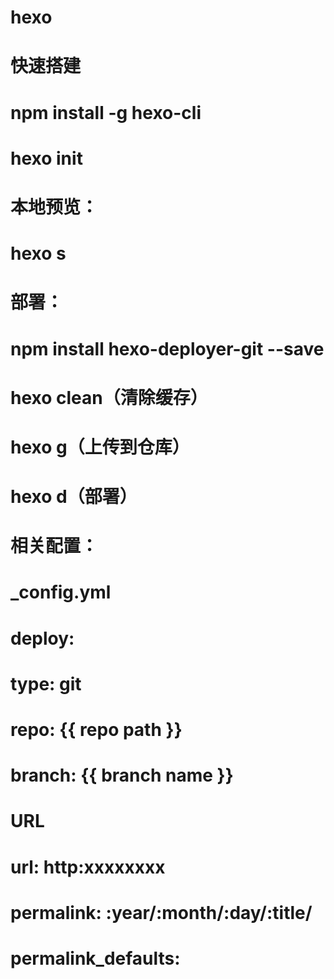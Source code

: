 # hexo

# 快速搭建
# npm install -g hexo-cli
# hexo init

# 本地预览：
# hexo s

# 部署：
# npm install hexo-deployer-git --save

# hexo clean（清除缓存）
# hexo g（上传到仓库）
# hexo d（部署）

# 相关配置：
# _config.yml

# deploy:
#   type: git
#   repo: {{ repo path }}
#   branch: {{ branch name }}
  
# URL
# url: http:xxxxxxxx
# permalink: :year/:month/:day/:title/
# permalink_defaults: 
